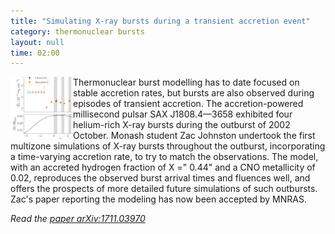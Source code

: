 ```yaml
---
title: "Simulating X-ray bursts during a transient accretion event"
category: thermonuclear bursts
layout: null
time: 02:00
---
```

<!-- converted from blosxom format post using convert.pl dkg 22.1.2022 -->
<img src="images/johnston18.png" width="100" align="left">
</p>
<p>Thermonuclear burst modelling has to date focused on stable accretion rates,
but bursts are also observed during episodes of transient accretion.  The
accretion-powered millisecond pulsar SAX&nbsp;J1808.4&mdash;3658
exhibited 
four helium-rich X-ray bursts during the
outburst of 2002 October.
Monash student Zac Johnston undertook
the first multizone simulations of X-ray
bursts throughout the outburst, incorporating a time-varying accretion rate, to try to match the observations.
The
model, with an accreted hydrogen fraction of X =" 0.44" and a CNO metallicity of
0.02, reproduces the observed burst arrival times and fluences well, and offers the prospects of more detailed future simulations of such outbursts.
Zac's paper reporting the modeling has now been accepted by MNRAS.
<p><em>Read
the <a href="https://arxiv.org/abs/1711.03970">paper
arXiv:1711.03970</a></em>

